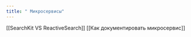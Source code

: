 ```yaml
---
title: " Микросервисы"
---
```

[[SearchKit VS ReactiveSearch]]
[[Как документировать микросервис]]




